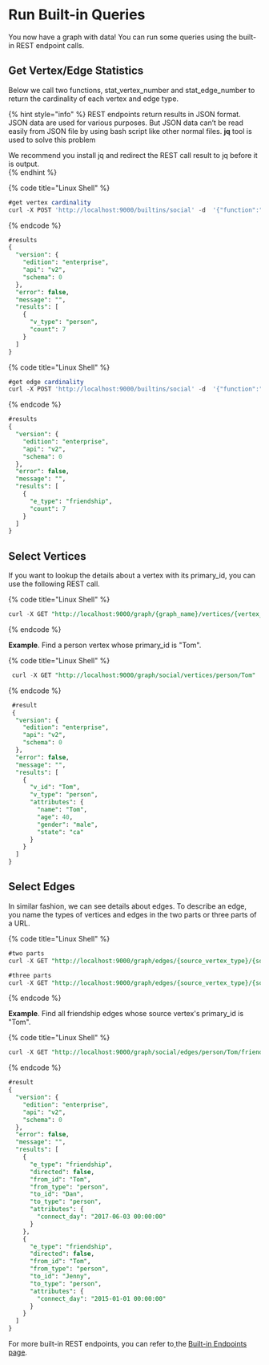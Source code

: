 # Run Built-in Queries

You now have a graph with data!  You can run some  queries using the built-in REST endpoint calls. 

## Get Vertex/Edge Statistics

Below we call two functions, stat\_vertex\_number and stat\_edge\_number to return the cardinality of each vertex and edge type. 

{% hint style="info" %}
REST endpoints return results in JSON format. JSON data are used for various purposes. But JSON data can’t be read easily from JSON file by using bash script like other normal files. **jq** tool is used to solve this problem

We recommend you install jq and redirect the REST call result to jq before it is output.  
{% endhint %}

{% code title="Linux Shell" %}
```sql
#get vertex cardinality
curl -X POST 'http://localhost:9000/builtins/social' -d  '{"function":"stat_vertex_number","type":"*"}'  | jq .
```
{% endcode %}

```sql
#results
{
  "version": {
    "edition": "enterprise",
    "api": "v2",
    "schema": 0
  },
  "error": false,
  "message": "",
  "results": [
    {
      "v_type": "person",
      "count": 7
    }
  ]
}
```

{% code title="Linux Shell" %}
```sql
#get edge cardinality
curl -X POST 'http://localhost:9000/builtins/social' -d  '{"function":"stat_edge_number","type":"*"}' | jq .
```
{% endcode %}

```sql
#results
{
  "version": {
    "edition": "enterprise",
    "api": "v2",
    "schema": 0
  },
  "error": false,
  "message": "",
  "results": [
    {
      "e_type": "friendship",
      "count": 7
    }
  ]
}
```

## Select Vertices

If you want to lookup the details about a vertex with its primary\_id, you can use the following REST call.

{% code title="Linux Shell" %}
```sql
curl -X GET "http://localhost:9000/graph/{graph_name}/vertices/{vertex_type}/{vertex_id}"
```
{% endcode %}

**Example**. Find a person vertex whose primary\_id is "Tom".

{% code title="Linux Shell" %}
```sql
 curl -X GET "http://localhost:9000/graph/social/vertices/person/Tom" | jq .
```
{% endcode %}

```sql
 #result
 {
  "version": {
    "edition": "enterprise",
    "api": "v2",
    "schema": 0
  },
  "error": false,
  "message": "",
  "results": [
    {
      "v_id": "Tom",
      "v_type": "person",
      "attributes": {
        "name": "Tom",
        "age": 40,
        "gender": "male",
        "state": "ca"
      }
    }
  ]
}
```

## Select Edges

In similar fashion, we can see details about edges.  To describe an edge, you name the types of vertices and edges in the two parts or three parts of a URL.

{% code title="Linux Shell" %}
```sql
#two parts
curl -X GET "http://localhost:9000/graph/edges/{source_vertex_type}/{source_vertex_id}/{edge_type}/"

#three parts
curl -X GET "http://localhost:9000/graph/edges/{source_vertex_type}/{source_vertex_id}/{edge_type}/{target_vertex_type}/{target_vertex_id}"
```
{% endcode %}

**Example**. Find all friendship edges whose source vertex's primary\_id is "Tom".

{% code title="Linux Shell" %}
```sql
curl -X GET "http://localhost:9000/graph/social/edges/person/Tom/friendship/" | jq .
```
{% endcode %}

```sql
#result
{
  "version": {
    "edition": "enterprise",
    "api": "v2",
    "schema": 0
  },
  "error": false,
  "message": "",
  "results": [
    {
      "e_type": "friendship",
      "directed": false,
      "from_id": "Tom",
      "from_type": "person",
      "to_id": "Dan",
      "to_type": "person",
      "attributes": {
        "connect_day": "2017-06-03 00:00:00"
      }
    },
    {
      "e_type": "friendship",
      "directed": false,
      "from_id": "Tom",
      "from_type": "person",
      "to_id": "Jenny",
      "to_type": "person",
      "attributes": {
        "connect_day": "2015-01-01 00:00:00"
      }
    }
  ]
}
```

For more built-in REST endpoints, you can refer to[ ](../../dev/restpp-api/built-in-endpoints.md)the [Built-in Endpoints page](../../dev/restpp-api/built-in-endpoints.md).

